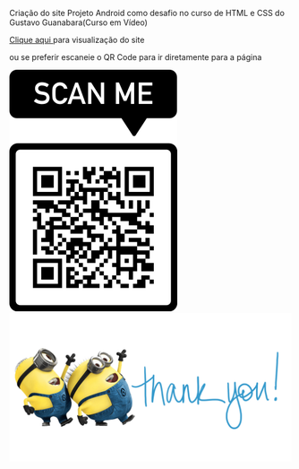 Criação do site Projeto Android como desafio no curso de HTML e CSS do Gustavo Guanabara(Curso em Vídeo)

<a href="https://felipebduraes.github.io/projeto-android">Clique aqui </a> para visualização do site 

ou se preferir escaneie o QR Code para ir diretamente para a página

<img src="imagens/frame.png">


<img src="imagens/thank-you-minions-1181.png">